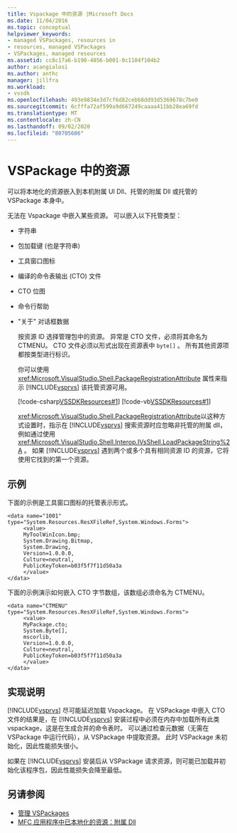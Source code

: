```yaml
---
title: Vspackage 中的资源 |Microsoft Docs
ms.date: 11/04/2016
ms.topic: conceptual
helpviewer_keywords:
- managed VSPackages, resources in
- resources, managed VSPackages
- VSPackages, managed resources
ms.assetid: cc8c17a6-b190-4856-b001-0c1104f104b2
author: acangialosi
ms.author: anthc
manager: jillfra
ms.workload:
- vssdk
ms.openlocfilehash: 493e9834e3d7cf6d82cebb8dd93d5369678c7be0
ms.sourcegitcommit: 6cfffa72af599a9d667249caaaa411bb28ea69fd
ms.translationtype: MT
ms.contentlocale: zh-CN
ms.lasthandoff: 09/02/2020
ms.locfileid: "80705606"
---
```

# <a name="resources-in-vspackages"></a>VSPackage 中的资源
可以将本地化的资源嵌入到本机附属 UI Dll、托管的附属 Dll 或托管的 VSPackage 本身中。

 无法在 Vspackage 中嵌入某些资源。 可以嵌入以下托管类型：

- 字符串

- 包加载键 (也是字符串) 

- 工具窗口图标

- 编译的命令表输出 (CTO) 文件

- CTO 位图

- 命令行帮助

- "关于" 对话框数据

  按资源 ID 选择管理包中的资源。 异常是 CTO 文件，必须将其命名为 CTMENU。 CTO 文件必须以形式出现在资源表中 `byte[]` 。 所有其他资源项都按类型进行标识。

  你可以使用 <xref:Microsoft.VisualStudio.Shell.PackageRegistrationAttribute> 属性来指示 [!INCLUDE[vsprvs](../../code-quality/includes/vsprvs_md.md)] 该托管资源可用。

  [!code-csharp[VSSDKResources#1](../../extensibility/internals/codesnippet/CSharp/resources-in-vspackages_1.cs)]
  [!code-vb[VSSDKResources#1](../../extensibility/internals/codesnippet/VisualBasic/resources-in-vspackages_1.vb)]

  <xref:Microsoft.VisualStudio.Shell.PackageRegistrationAttribute>以这种方式设置时，指示在 [!INCLUDE[vsprvs](../../code-quality/includes/vsprvs_md.md)] 搜索资源时应忽略非托管的附属 dll，例如通过使用 <xref:Microsoft.VisualStudio.Shell.Interop.IVsShell.LoadPackageString%2A> 。 如果 [!INCLUDE[vsprvs](../../code-quality/includes/vsprvs_md.md)] 遇到两个或多个具有相同资源 ID 的资源，它将使用它找到的第一个资源。

## <a name="example"></a>示例
 下面的示例是工具窗口图标的托管表示形式。

```
<data name="1001"
type="System.Resources.ResXFileRef,System.Windows.Forms">
     <value>
     MyToolWinIcon.bmp;
     System.Drawing.Bitmap,
     System.Drawing,
     Version=1.0.0.0,
     Culture=neutral,
     PublicKeyToken=b03f5f7f11d50a3a
     </value>
</data>
```

 下面的示例演示如何嵌入 CTO 字节数组，该数组必须命名为 CTMENU。

```
<data name="CTMENU"
type="System.Resources.ResXFileRef,System.Windows.Forms">
     <value>
     MyPackage.cto;
     System.Byte[],
     mscorlib,
     Version=1.0.0.0,
     Culture=neutral,
     PublicKeyToken=b03f5f7f11d50a3a
     </value>
</data>
```

## <a name="implementation-notes"></a>实现说明
 [!INCLUDE[vsprvs](../../code-quality/includes/vsprvs_md.md)] 尽可能延迟加载 Vspackage。 在 VSPackage 中嵌入 CTO 文件的结果是，在 [!INCLUDE[vsprvs](../../code-quality/includes/vsprvs_md.md)] 安装过程中必须在内存中加载所有此类 vspackage，这是在生成合并的命令表时。 可以通过检查元数据（无需在 VSPackage 中运行代码），从 VSPackage 中提取资源。 此时 VSPackage 未初始化，因此性能损失很小。

 如果在 [!INCLUDE[vsprvs](../../code-quality/includes/vsprvs_md.md)] 安装后从 VSPackage 请求资源，则可能已加载并初始化该程序包，因此性能损失会降至最低。

## <a name="see-also"></a>另请参阅
- [管理 VSPackages](../../extensibility/managing-vspackages.md)
- [MFC 应用程序中已本地化的资源：附属 Dll](/cpp/build/localized-resources-in-mfc-applications-satellite-dlls)
